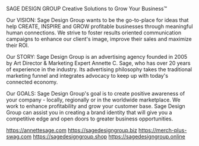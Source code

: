 SAGE DESIGN GROUP 
Creative Solutions to Grow Your Business™

Our VISION: Sage Design Group wants to be the go-to-place for ideas that help CREATE, INSPIRE and GROW profitable businesses through meaningful human connections. We strive to foster results oriented communication campaigns to enhance our client's image, improve their sales and maximize their ROI.

Our STORY: Sage Design Group is an advertising agency founded in 2005 by Art Director & Marketing Expert Annette C. Sage, who has over 20 years of experience in the industry. Its advertising philosophy takes the traditional marketing funnel and integrates advocacy to keep up with today's connected economy.

Our GOALS: Sage Design Group's goal is to create positive awareness of your company - locally, regionally or in the worldwide marketplace. We work to enhance profitability and grow your customer base. Sage Design Group can assist you in creating a brand identity that will give you a competitive edge and open doors to greater business opportunities.

https://annettesage.com
https://sagedesigngroup.biz
https://merch-plus-swag.com
https://sagedesigngroup.shop
https://sagedesigngroup.online

